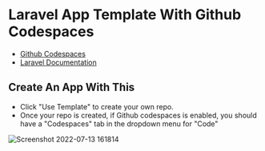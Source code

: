 # Laravel App Template With Github Codespaces

- [Github Codespaces](https://github.com/features/codespaces)
- [Laravel Documentation](https://laravel.com/docs/)

## Create An App With This

- Click "Use Template" to create your own repo.
- Once your repo is created, if Github codespaces is enabled, you should have a "Codespaces" tab in the dropdown menu for "Code"

![Screenshot 2022-07-13 161814](https://user-images.githubusercontent.com/1994311/178826907-94aaba48-0cbf-43d1-bd90-22a7d0004693.jpg)
